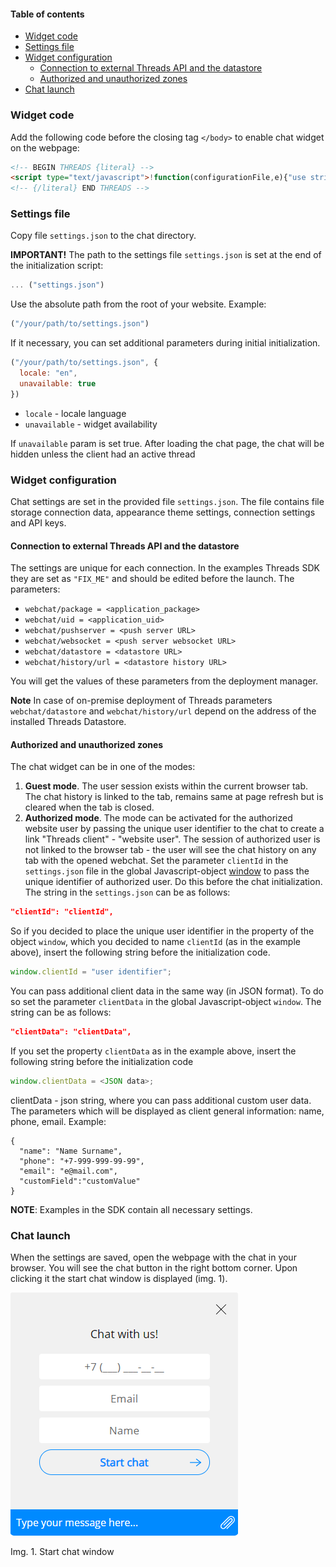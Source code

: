 #### Table of contents
* [Widget code](#widget-code)
* [Settings file](#settings-file)
* [Widget configuration](#widget-configuration)
	* [Connection to external Threads API and the datastore](#connection-to-external-threads-api-and-the-datastore)
	* [Authorized and unauthorized zones](#authorized-and-unauthorized-zones)
* [Chat launch](#chat-launch)

### Widget code

Add the following code before the closing tag `</body>` to enable chat widget on the webpage:

```html
<!-- BEGIN THREADS {literal} -->
<script type="text/javascript">!function(configurationFile,e){"use strict";configurationFile=configurationFile||"/settings.json";var t=window,a=document;t.ThreadsWidget={isDummy:!0},["hideInvite","version","commitHash","showChat","hideChat","onHideChat","onScenarios","onLoad"].forEach(function(e){t.ThreadsWidget[e]=function(a){var n,i,o;n=e,i=a,o=setInterval(function(){t.ThreadsWidget&&!t.ThreadsWidget.isDummy&&(clearInterval(o),t.ThreadsWidget[n]&&t.ThreadsWidget[n](i))},100)}});var n,i=(n=new XMLHttpRequest,function(e,t,a,i){n.onreadystatechange=function(){if(4===n.readyState)if(200===this.status)a(n.response);else{if("function"!=typeof i)throw new Error(n.response);i(n)}},n.open(e,t),n.send()});function o(t){t.webchat&&(t.webchat.filename=t.filename),t.style&&(t.webchat.style=t.style),e&&"string"==typeof e&&(t.webchat.currentLocale=e),e&&"object"==typeof e&&(e.locale&&"string"==typeof e.locale&&(t.webchat.currentLocale=e.locale),e.unavailable&&"boolean"==typeof e.unavailable&&(t.webchat.isUnavailableOnStart=e.unavailable));try{sessionStorage.setItem("__threadsWidget",JSON.stringify(t.webchat))}catch(e){window.__threadsWidget=JSON.stringify(t.webchat)}if(t.filename){var n=a.createElement("script");n.type="text/javascript",n.async=!0,n.src=t.filename;var i=a.getElementsByTagName("script")[0];i?i.parentNode.insertBefore(n,i):a.body.appendChild(n)}else console&&console.error("Invalid bundle")}function s(){i("GET",configurationFile+"?rnd="+Math.random(),function(e){var t=JSON.parse(e);o(t)})}"complete"===a.readyState?s():t.attachEvent?t.attachEvent("onload",s):t.addEventListener("load",s,!1)}("settings.json",{});</script>
<!-- {/literal} END THREADS -->
```

### Settings file

Copy file `settings.json` to the chat directory. 

**IMPORTANT!**
The path to the settings file `settings.json` is set at the end of the initialization script:

```js
... ("settings.json")
```  

Use the absolute path from the root of your website. Example:

```js
("/your/path/to/settings.json")
```  

If it necessary, you can set additional parameters during initial initialization.

```js
("/your/path/to/settings.json", {
  locale: "en",
  unavailable: true
})
```  
* `locale` - locale language
* `unavailable` - widget availability

If `unavailable` param is set true. After loading the chat page, the chat will be hidden unless the client had an active thread

### Widget configuration

Chat settings are set in the provided file `settings.json`. The file contains file storage connection data, appearance theme settings, connection settings and API keys.

#### Connection to external Threads API and the datastore

The settings are unique for each connection. In the examples Threads SDK they are set as `"FIX_ME"` and should be edited before the launch. The parameters:
       
* `webchat/package = <application_package>`
* `webchat/uid = <application_uid>`
* `webchat/pushserver = <push server URL>`
* `webchat/websocket = <push server websocket URL>`
* `webchat/datastore = <datastore URL>`
* `webchat/history/url = <datastore history URL>`

You will get the values of these parameters from the deployment manager. 

**Note** In case of on-premise deployment of Threads parameters  `webchat/datastore` and `webchat/history/url` depend on the address of the installed Threads Datastore.

#### Authorized and unauthorized zones

The chat widget can be in one of the modes:

1. **Guest mode**. The user session exists within the current browser tab. The chat history is linked to the tab, remains same at page refresh but is cleared when the tab is closed.
2. **Authorized mode**. The mode can be activated for the authorized website user by passing the unique user identifier to the chat to create a link "Threads client" - "website user". The session of authorized user is not linked to the browser tab - the user will see the chat history on any tab with the opened webchat. Set the parameter `clientId` in the `settings.json` file in the global Javascript-object [window](https://developer.mozilla.org/ru/docs/Web/API/Window) to pass the unique identifier of authorized user. Do this before the chat initialization. The string in the `settings.json` can be as follows:

```json
"clientId": "clientId",
```

So if you decided to place the unique user identifier in the property of the object `window`, which you decided to name `clientId` (as in the example above), insert the following string before the initialization code.

```js
window.clientId = "user identifier";
```

You can pass additional client data in the same way (in JSON format). To do so set the parameter `clientData` in the global Javascript-object `window`. The string can be as follows:

```json
"clientData": "clientData",
```

If you set the property `clientData` as in the example above, insert the following string before the initialization code

```js
window.clientData = <JSON data>;
```

clientData - json string, where you can pass additional custom user data. The parameters which will be displayed as client general information: name, phone, email. Example:
```
{
  "name": "Name Surname",
  "phone": "+7-999-999-99-99",
  "email": "e@mail.com",
  "customField":"customValue"
}
```

**NOTE**: Examples in the SDK contain all necessary settings.

### Chat launch

When the settings are saved, open the webpage with the chat in your browser. You will see the chat button in the right bottom corner. Upon clicking it the start chat window is displayed (img. 1).

![Img. 1. Start chat window](assets/en/welcome.png)

Img. 1. Start chat window
